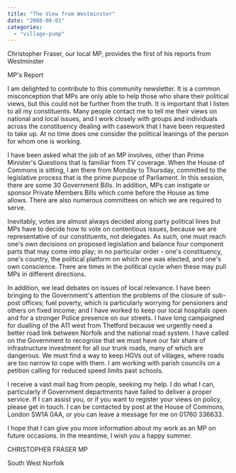 ```yaml
---
title: "The View from Westminster"
date: "2008-08-01"
categories: 
  - "village-pump"
---
```


Christopher Fraser, our local MP, provides the first of his reports from Westminster

MP's Report

I am delighted to contribute to this community newsletter. It is a common misconception that MPs are only able to help those who share their political views, but this could not be further from the truth. It is important that I listen to all my constituents. Many people contact me to tell me their views on national and local issues, and I work closely with groups and individuals across the constituency dealing with casework that I have been requested to take up. At no time does one consider the political leanings of the person for whom one is working.

I have been asked what the job of an MP involves, other than Prime Minister's Questions that is familiar from TV coverage. When the House of Commons is sitting, I am there from Monday to Thursday, committed to the legislative process that is the prime purpose of Parliament. In this session, there are some 30 Government Bills. In addition, MPs can instigate or sponsor Private Members Bills which come before the House as time allows. There are also numerous committees on which we are required to serve.

Inevitably, votes are almost always decided along party political lines but MPs have to decide how to vote on contentious issues, because we are representative of our constituents, not delegates. As such, one must reach one's own decisions on proposed legislation and balance four component parts that may come into play; in no particular order - one's constituency, one's country, the political platform on which one was elected, and one's own conscience. There are times in the political cycle when these may pull MPs in different directions.

In addition, we lead debates on issues of local relevance. I have been bringing to the Government's attention the problems of the closure of sub-post offices; fuel poverty, which is particularly worrying for pensioners and others on fixed income; and I have worked to keep our local hospitals open and for a stronger Police presence on our streets. I have long campaigned for dualling of the A11 west from Thetford because we urgently need a better road link between Norfolk and the national road system. I have called on the Government to recognise that we must have our fair share of infrastructure investment for all our trunk roads, many of which are dangerous. We must find a way to keep HGVs out of villages, where roads are too narrow to cope with them. I am working with parish councils on a petition calling for reduced speed limits past schools.

I receive a vast mail bag from people, seeking my help. I do what I can, particularly if Government departments have failed to deliver a proper service. If I can assist you, or if you want to register your views on policy, please get in touch. I can be contacted by post at the House of Commons, London SW1A 0AA, or you can leave a message for me on 01760 336633.

I hope that I can give you more information about my work as an MP on future occasions. In the meantime, I wish you a happy summer.

CHRISTOPHER FRASER MP

South West Norfolk
